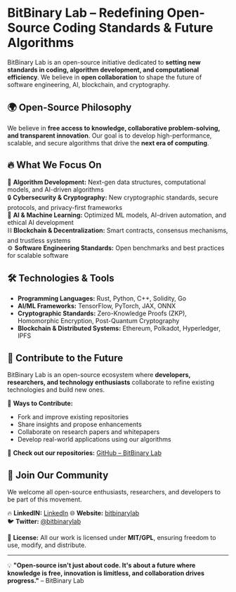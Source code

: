 # BitBinary Lab – Redefining Open-Source Coding Standards & Future Algorithms

BitBinary Lab is an open-source initiative dedicated to **setting new standards in coding, algorithm development, and computational efficiency**. We believe in **open collaboration** to shape the future of software engineering, AI, blockchain, and cryptography.

## 🌍 Open-Source Philosophy

We believe in **free access to knowledge, collaborative problem-solving, and transparent innovation**. Our goal is to develop high-performance, scalable, and secure algorithms that drive the **next era of computing**.

## 🔥 What We Focus On

🚀 **Algorithm Development:** Next-gen data structures, computational models, and AI-driven algorithms  
🔒 **Cybersecurity & Cryptography:** New cryptographic standards, secure protocols, and privacy-first frameworks  
🤖 **AI & Machine Learning:** Optimized ML models, AI-driven automation, and ethical AI development  
⛓️ **Blockchain & Decentralization:** Smart contracts, consensus mechanisms, and trustless systems  
⚙️ **Software Engineering Standards:** Open benchmarks and best practices for scalable software  

## 🛠️ Technologies & Tools

- **Programming Languages:** Rust, Python, C++, Solidity, Go  
- **AI/ML Frameworks:** TensorFlow, PyTorch, JAX, ONNX  
- **Cryptographic Standards:** Zero-Knowledge Proofs (ZKP), Homomorphic Encryption, Post-Quantum Cryptography  
- **Blockchain & Distributed Systems:** Ethereum, Polkadot, Hyperledger, IPFS  

## 🌱 Contribute to the Future

BitBinary Lab is an open-source ecosystem where **developers, researchers, and technology enthusiasts** collaborate to refine existing technologies and build new ones.

👾 **Ways to Contribute:**
- Fork and improve existing repositories  
- Share insights and propose enhancements  
- Collaborate on research papers and whitepapers  
- Develop real-world applications using our algorithms  

📂 **Check out our repositories:** [GitHub – BitBinary Lab](https://github.com/bitbinarylab)

## 📢 Join Our Community

We welcome all open-source enthusiasts, researchers, and developers to be part of this movement.

🔥 **LinkedIN:** [LinkedIn](https://www.linkedin.com/company/bitbinarylab) 
🌐 **Website:** [bitbinarylab](https://bitbinarylab.github.io)  
🐦 **Twitter:** [@bitbinarylab](https://twitter.com/bitbinarylab)  

📜 **License:** All our work is licensed under **MIT/GPL**, ensuring freedom to use, modify, and distribute.

---

💡 **"Open-source isn't just about code. It's about a future where knowledge is free, innovation is limitless, and collaboration drives progress."** – BitBinary Lab  
